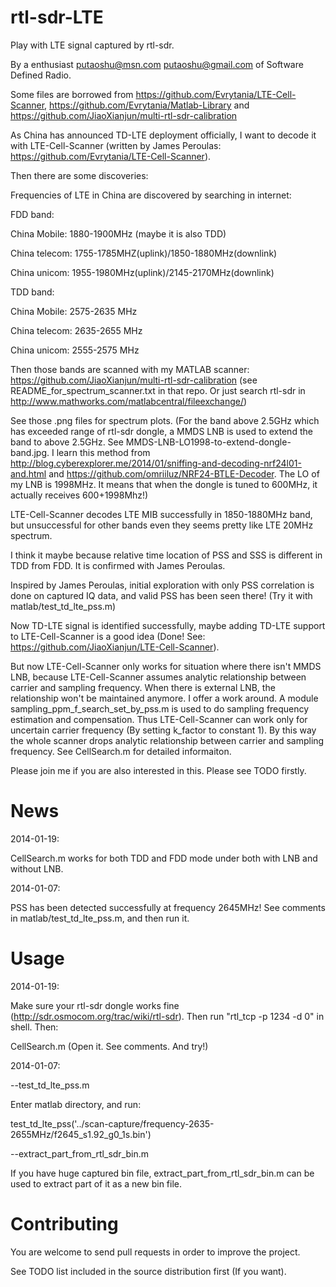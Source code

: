 rtl-sdr-LTE
===========

Play with LTE signal captured by rtl-sdr.

By a enthusiast <putaoshu@msn.com> <putaoshu@gmail.com> of Software Defined Radio.

Some files are borrowed from https://github.com/Evrytania/LTE-Cell-Scanner, https://github.com/Evrytania/Matlab-Library and https://github.com/JiaoXianjun/multi-rtl-sdr-calibration

As China has announced TD-LTE deployment officially, I want to decode it with LTE-Cell-Scanner (written by James Peroulas: https://github.com/Evrytania/LTE-Cell-Scanner).

Then there are some discoveries:

Frequencies of LTE in China are discovered by searching in internet:

FDD band:

China Mobile:  1880-1900MHz (maybe it is also TDD)

China telecom: 1755-1785MHZ(uplink)/1850-1880MHz(downlink)

China unicom:  1955-1980MHz(uplink)/2145-2170MHz(downlink)

TDD band:

China Mobile:  2575-2635 MHz

China telecom: 2635-2655 MHz

China unicom:  2555-2575 MHz

Then those bands are scanned with my MATLAB scanner: https://github.com/JiaoXianjun/multi-rtl-sdr-calibration (see README_for_spectrum_scanner.txt in that repo. Or just search rtl-sdr in http://www.mathworks.com/matlabcentral/fileexchange/)

See those .png files for spectrum plots. (For the band above 2.5GHz which has exceeded range of rtl-sdr dongle, a MMDS LNB is used to extend the band to above 2.5GHz. 
See MMDS-LNB-LO1998-to-extend-dongle-band.jpg. I learn this method from http://blog.cyberexplorer.me/2014/01/sniffing-and-decoding-nrf24l01-and.html and https://github.com/omriiluz/NRF24-BTLE-Decoder. 
The LO of my LNB is 1998MHz. It means that when the dongle is tuned to 600MHz, it actually receives 600+1998Mhz!)

LTE-Cell-Scanner decodes LTE MIB successfully in 1850-1880MHz band, but unsuccessful for other bands even they seems pretty like LTE 20MHz spectrum.

I think it maybe because relative time location of PSS and SSS is different in TDD from FDD. It is confirmed with James Peroulas.

Inspired by James Peroulas, initial exploration with only PSS correlation is done on captured IQ data, and valid PSS has been seen there! (Try it with matlab/test_td_lte_pss.m)

Now TD-LTE signal is identified successfully, maybe adding TD-LTE support to LTE-Cell-Scanner is a good idea (Done! See: https://github.com/JiaoXianjun/LTE-Cell-Scanner).

But now LTE-Cell-Scanner only works for situation where there isn't MMDS LNB, because LTE-Cell-Scanner assumes analytic relationship between carrier and sampling frequency.
When there is external LNB, the relationship won't be maintained anymore. I offer a work around. A module sampling_ppm_f_search_set_by_pss.m is used to do 
sampling frequency estimation and compensation. Thus LTE-Cell-Scanner can work only for uncertain carrier frequency (By setting k_factor to constant 1). By this way 
the whole scanner drops analytic relationship between carrier and sampling frequency. See CellSearch.m for detailed informaiton. 

Please join me if you are also interested in this. Please see TODO firstly.

News
=======================
2014-01-19:

CellSearch.m works for both TDD and FDD mode under both with LNB and without LNB.

2014-01-07:

PSS has been detected successfully at frequency 2645MHz! See comments in matlab/test_td_lte_pss.m, and then run it.

Usage
=======================
2014-01-19:

Make sure your rtl-sdr dongle works fine (http://sdr.osmocom.org/trac/wiki/rtl-sdr). Then run "rtl_tcp -p 1234 -d 0" in shell. Then: 

CellSearch.m (Open it. See comments. And try!)

2014-01-07:

--test_td_lte_pss.m

Enter matlab directory, and run:

test_td_lte_pss('../scan-capture/frequency-2635-2655MHz/f2645_s1.92_g0_1s.bin')

--extract_part_from_rtl_sdr_bin.m

If you have huge captured bin file, extract_part_from_rtl_sdr_bin.m can be used to extract part of it as a new bin file.

Contributing
=======================
You are welcome to send pull requests in order to improve the project.

See TODO list included in the source distribution first (If you want).


